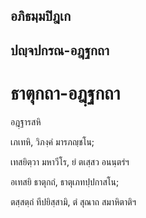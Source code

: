 <h2>อภิธมฺมปิฎเก</h2>
<h2>ปญฺจปกรณ-อฎฺฐกถา</h2>
<h1>ธาตุกถา-อฎฺฐกถา</h1>
<p>
อฎฺฐารสหิ  
  
  
เภเทหิ, วิภงฺคํ มารภญฺชโน;  
  
เทสยิตฺวา มหาวีโร, ยํ ตเสฺสว อนนฺตรํฯ  
</p>
  
<p>
อเทสยิ ธาตุกถํ, ธาตุเภทปฺปกาสโน;  
  
ตสฺสตฺถํ ทีปยิสฺสามิ, ตํ สุณาถ สมาหิตาติฯ  
</p>
  
  
  
  
  